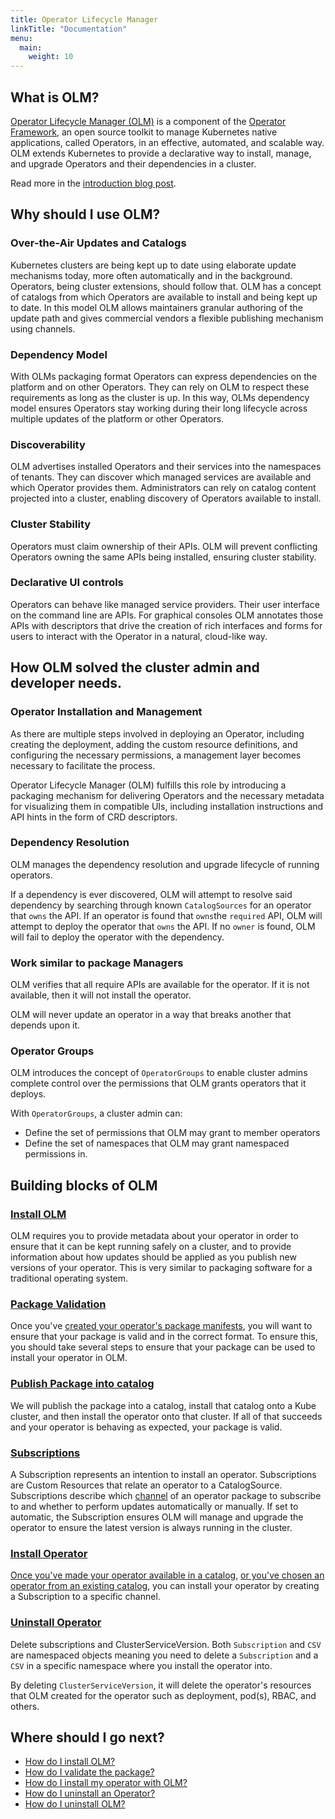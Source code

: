 ```yaml
---
title: Operator Lifecycle Manager
linkTitle: "Documentation"
menu:
  main:
    weight: 10
---
```


## What is OLM?

[Operator Lifecycle Manager (OLM)](https://github.com/operator-framework/operator-lifecycle-manager) is a component of the [Operator Framework](https://github.com/operator-framework), an open source toolkit to manage Kubernetes native applications, called Operators, in an effective, automated, and scalable way. OLM extends Kubernetes to provide a declarative way to install, manage, and upgrade Operators and their dependencies in a cluster.

Read more in the [introduction blog post](https://operatorhub.io/what-is-an-operator).

## Why should I use OLM?

### Over-the-Air Updates and Catalogs
Kubernetes clusters are being kept up to date using elaborate update mechanisms today, more often automatically and in the background. Operators, being cluster extensions, should follow that. OLM has a concept of catalogs from which Operators are available to install and being kept up to date. In this model OLM allows maintainers granular authoring of the update path and gives commercial vendors a flexible publishing mechanism using channels.

### Dependency Model
With OLMs packaging format Operators can express dependencies on the platform and on other Operators. They can rely on OLM to respect these requirements as long as the cluster is up. In this way, OLMs dependency model ensures Operators stay working during their long lifecycle across multiple updates of the platform or other Operators.

### Discoverability
OLM advertises installed Operators and their services into the namespaces of tenants. They can discover which managed services are available and which Operator provides them. Administrators can rely on catalog content projected into a cluster, enabling discovery of Operators available to install.

### Cluster Stability
Operators must claim ownership of their APIs. OLM will prevent conflicting Operators owning the same APIs being installed, ensuring cluster stability.

### Declarative UI controls
Operators can behave like managed service providers. Their user interface on the command line are APIs. For graphical consoles OLM annotates those APIs with descriptors that drive the creation of rich interfaces and forms for users to interact with the Operator in a natural, cloud-like way. 


## How OLM solved the cluster admin and developer needs.

### Operator Installation and Management

As there are multiple steps involved in deploying an Operator, including creating the deployment, adding the custom resource definitions, and configuring the necessary permissions, a management layer becomes necessary to facilitate the process.

Operator Lifecycle Manager (OLM) fulfills this role by introducing a packaging mechanism for delivering Operators and the necessary metadata for visualizing them in compatible UIs, including installation instructions and API hints in the form of CRD descriptors.

### Dependency Resolution

OLM manages the dependency resolution and upgrade lifecycle of running operators. 

If a dependency is ever discovered, OLM will attempt to resolve said dependency by searching through known `CatalogSources` for an operator that `owns` the API. If an operator is found that `owns`the `required` API, OLM will attempt to deploy the operator that `owns` the API. If no `owner` is found, OLM will fail to deploy the operator with the dependency.

### Work similar to package Managers

OLM verifies that all require APIs are available for the operator. If it is not available, then it will not install the operator.

OLM will never update an operator in a way that breaks another that depends upon it.

### Operator Groups

OLM introduces the concept of `OperatorGroups` to enable cluster admins complete control over the permissions that OLM grants operators that it deploys.

With `OperatorGroups`, a cluster admin can:

* Define the set of permissions that OLM may grant to member operators
* Define the set of namespaces that OLM may grant namespaced permissions in.

## Building blocks of OLM

### [Install OLM](https://github.com/laxmikantbpandhare/olm-docs/blob/master/content/en/docs/getting-started/_index.md)

OLM requires you to provide metadata about your operator in order to ensure that it can be kept running safely on a cluster, and to provide information about how updates should be applied as you publish new versions of your operator. This is very similar to packaging software for a traditional operating system.

### [Package Validation](https://github.com/laxmikantbpandhare/olm-docs/blob/master/content/en/docs/Tasks/validate-package.md)

Once you've [created your operator's package manifests](packaging-an-operator.md), you will want to ensure that your package is valid and in the correct format. To ensure this, you should take several steps to ensure that your package can be used to install your operator in OLM.

### [Publish Package into catalog](https://github.com/laxmikantbpandhare/olm-docs/blob/master/content/en/docs/Tasks/make-operator-part-of-catalog.md)

We will publish the package into a catalog, install that catalog onto a Kube cluster, and then install the operator onto that cluster. If all of that succeeds and your operator is behaving as expected, your package is valid.

### [Subscriptions](https://github.com/laxmikantbpandhare/olm-docs/blob/master/content/en/docs/Concepts/crds/subscription.md)

A Subscription represents an intention to install an operator. Subscriptions are Custom Resources that relate an operator to a CatalogSource. Subscriptions describe which [channel](/docs/glossary/#channel) of an operator package to subscribe to and whether to perform updates automatically or manually. If set to automatic, the Subscription ensures OLM will manage and upgrade the operator to ensure the latest version is always running in the cluster.

### [Install Operator](https://github.com/laxmikantbpandhare/olm-docs/blob/master/content/en/docs/Tasks/install-operator-with-olm.md)

[Once you've made your operator available in a catalog](openshift/coming-soon.md), [or you've chosen an operator from an existing catalog](openshift/coming-soon.md), you can install your operator by creating a Subscription to a specific channel. 

### [Uninstall Operator](https://github.com/laxmikantbpandhare/olm-docs/blob/master/content/en/docs/Tasks/uninstall-operator.md)

Delete subscriptions and ClusterServiceVersion. Both `Subscription` and `CSV` are namespaced objects meaning you need to delete a `Subscription` and a `CSV` in a specific namespace where you install the operator into. 

By deleting `ClusterServiceVersion`, it will delete the operator's resources that OLM created for the operator such as deployment, pod(s), RBAC, and others.

## Where should I go next?

- [How do I install OLM?](https://github.com/laxmikantbpandhare/olm-docs/blob/master/content/en/docs/getting-started/_index.md)
- [How do I validate the package?](https://github.com/laxmikantbpandhare/olm-docs/blob/master/content/en/docs/Tasks/validate-package.md)
- [How do I install my operator with OLM?](https://github.com/laxmikantbpandhare/olm-docs/blob/master/content/en/docs/Tasks/install-operator-with-olm.md)
- [How do I uninstall an Operator?](https://github.com/laxmikantbpandhare/olm-docs/blob/master/content/en/docs/Tasks/uninstall-operator.md)
- [How do I uninstall OLM?](https://github.com/laxmikantbpandhare/olm-docs/blob/master/content/en/docs/Tasks/uninstall-operator.md)